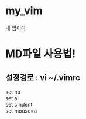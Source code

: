 # my_vim
내 빔이다

# MD파일 사용법!
[^1]:문장의 끝에 스페이스바를 두번누르던지 엔터를 두번눌러야지 다음줄로 넘어갑니다.  
[^2]:# 을 이용하여 정할수 있으며 아래와 같이 #의 개수에 따라 크기가 달라집니다.  
[^3]:강조는 ** **을 강조하고 싶은 부분의 양쪽을 감싸주면 됩니다.**  
[^4]:기울임체는 *** ***을 기울이고 싶은 부분의 양쪽을 감싸주면 됩니다.***  
[^5]:취소선은 ~~ ~~을 취소선을 넣고싶은 부분의 양쪾을 감싸주면 됩니다.~~ 
[^6]:코드 넣기 기능은 ''' ```언어 ```로 감싸주면 되고 자동 하이라이트를 지원합니다.  
[^7]:인용을 하려면 문장 앞에 >를 붙이면 됩니다.    

## 설정경로 : vi ~/.vimrc

set nu  
set ai  
set cindent  
set mouse=a  
